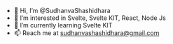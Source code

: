 - 👋 Hi, I’m @SudhanvaShashidhara
- 👀 I’m interested in Svelte, Svelte KIT, React, Node Js
- 🌱 I’m currently learning Svelte KIT
- 📫 Reach me at sudhanvashashidhara@gmail.com

<!---
SudhanvaShashidhara/SudhanvaShashidhara is a ✨ special ✨ repository because its `README.md` (this file) appears on your GitHub profile.
You can click the Preview link to take a look at your changes.
--->

